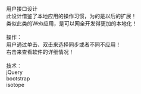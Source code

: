 用户接口设计<br/>
此设计借鉴了本地应用的操作习惯，为的是以后的扩展！<br/>
类似此类的Web应用，是可以网全开发得更加的本地化！<br/>
<br/>
操作：<br/>
用户通过单击、双击来选择同步或者不同不应用！<br/>
右击来查看软件的详细情况！<br/>
<br/>
技术：<br/>
jQuery<br/>
bootstrap<br/>
isotope<br/>

